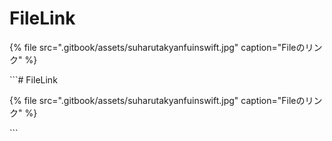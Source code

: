 # FileLink

{% file src=".gitbook/assets/suharutakyanfuinswift.jpg" caption="Fileのリンク" %}

\`\`\`\# FileLink

{% file src=".gitbook/assets/suharutakyanfuinswift.jpg" caption="Fileのリンク" %}

\`\`\`


